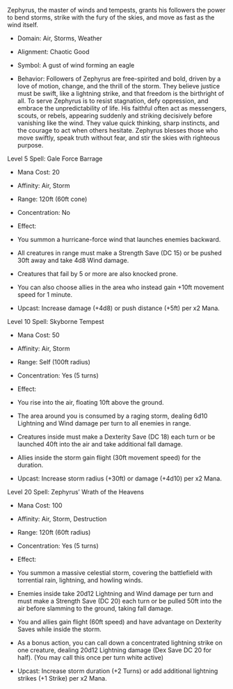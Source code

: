 Zephyrus, the master of winds and tempests, grants his followers the power to bend storms, strike with the fury of the skies, and move as fast as the wind itself.

- Domain: Air, Storms, Weather
    
- Alignment: Chaotic Good
    
- Symbol: A gust of wind forming an eagle
    
- Behavior: Followers of Zephyrus are free-spirited and bold, driven by a love of motion, change, and the thrill of the storm. They believe justice must be swift, like a lightning strike, and that freedom is the birthright of all. To serve Zephyrus is to resist stagnation, defy oppression, and embrace the unpredictability of life. His faithful often act as messengers, scouts, or rebels, appearing suddenly and striking decisively before vanishing like the wind. They value quick thinking, sharp instincts, and the courage to act when others hesitate. Zephyrus blesses those who move swiftly, speak truth without fear, and stir the skies with righteous purpose.
    

Level 5 Spell: Gale Force Barrage

- Mana Cost: 20
    
- Affinity: Air, Storm
    
- Range: 120ft (60ft cone)
    
- Concentration: No
    
- Effect:
    

- You summon a hurricane-force wind that launches enemies backward.
    
- All creatures in range must make a Strength Save (DC 15) or be pushed 30ft away and take 4d8 Wind damage.
    
- Creatures that fail by 5 or more are also knocked prone.
    
- You can also choose allies in the area who instead gain +10ft movement speed for 1 minute.
    

- Upcast: Increase damage (+4d8) or push distance (+5ft) per x2 Mana.
    

Level 10 Spell: Skyborne Tempest

- Mana Cost: 50
    
- Affinity: Air, Storm
    
- Range: Self (100ft radius)
    
- Concentration: Yes (5 turns)
    
- Effect:
    

- You rise into the air, floating 10ft above the ground.
    
- The area around you is consumed by a raging storm, dealing 6d10 Lightning and Wind damage per turn to all enemies in range.
    
- Creatures inside must make a Dexterity Save (DC 18) each turn or be launched 40ft into the air and take additional fall damage.
    
- Allies inside the storm gain flight (30ft movement speed) for the duration.
    

- Upcast: Increase storm radius (+30ft) or damage (+4d10) per x2 Mana.
    

Level 20 Spell: Zephyrus’ Wrath of the Heavens

- Mana Cost: 100
    
- Affinity: Air, Storm, Destruction
    
- Range: 120ft (60ft radius)
    
- Concentration: Yes (5 turns)
    
- Effect:
    

- You summon a massive celestial storm, covering the battlefield with torrential rain, lightning, and howling winds.
    
- Enemies inside take 20d12 Lightning and Wind damage per turn and must make a Strength Save (DC 20) each turn or be pulled 50ft into the air before slamming to the ground, taking fall damage.
    
- You and allies gain flight (60ft speed) and have advantage on Dexterity Saves while inside the storm.
    
- As a bonus action, you can call down a concentrated lightning strike on one creature, dealing 20d12 Lightning damage (Dex Save DC 20 for half). (You may call this once per turn white active)
    

- Upcast: Increase storm duration (+2 Turns) or add additional lightning strikes (+1 Strike) per x2 Mana.